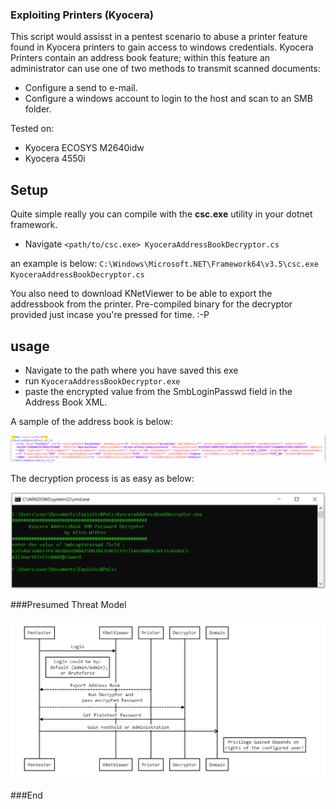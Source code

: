 ### Exploiting Printers (Kyocera)
This script would assisst in a pentest scenario to abuse a printer feature found in Kyocera printers to gain access to windows credentials. 
Kyocera Printers contain an address book feature; within this feature an administrator can use one of two methods to transmit scanned documents: 
- Configure a send to e-mail.
- Configure a windows account to login to the host and scan to an SMB folder.

Tested on: 
- Kyocera ECOSYS M2640idw
- Kyocera 4550i

## Setup 
Quite simple really you can compile with the **csc.exe** utility in your dotnet framework. 
- Navigate 
`<path/to/csc.exe> KyoceraAddressBookDecryptor.cs`

an example is below: 
`C:\Windows\Microsoft.NET\Framework64\v3.5\csc.exe KyoceraAddressBookDecryptor.cs`

You also need to download KNetViewer to be able to export the addressbook from the printer. 
Pre-compiled binary for the decryptor provided just incase you're pressed for time. :-P

## usage
- Navigate to the path where you have saved this exe
- run `KyoceraAddressBookDecryptor.exe` 
- paste the encrypted value from the SmbLoginPasswd field in the Address Book XML. 

A sample of the address book is below: 

![Address Book Sample](https://raw.githubusercontent.com/alienwithin/Scripts-Sploits/master/kyocera/printer_xml_address_book.PNG)

The decryption process is as easy as below:

![Using The Decryptor](https://raw.githubusercontent.com/alienwithin/Scripts-Sploits/master/kyocera/usage_sample.PNG)

###Presumed Threat Model
                    
![Sample Threat Model](https://raw.githubusercontent.com/alienwithin/Scripts-Sploits/master/kyocera/workflow.PNG)

###End
